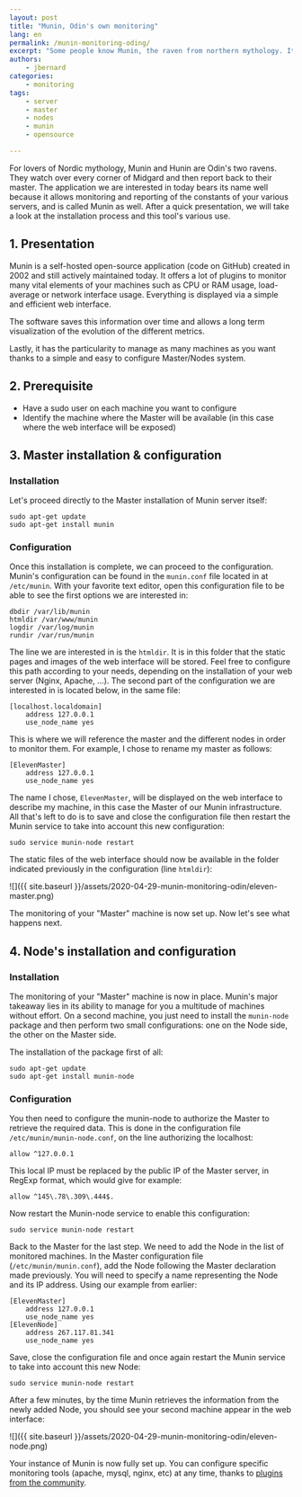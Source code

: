 ```yaml
---
layout: post
title: "Munin, Odin's own monitoring"
lang: en
permalink: /munin-monitoring-oding/
excerpt: "Some people know Munin, the raven from northern mythology. It is in this case a distant cousin that you will discover in this article: Munin, the monitoring tool."
authors:
    - jbernard
categories:
    - monitoring
tags:
    - server
    - master
    - nodes
    - munin
    - opensource

---
```


For lovers of Nordic mythology, Munin and Hunin are Odin's two ravens. They watch over every corner of Midgard and then report back to their master. The application we are interested in today bears its name well because it allows monitoring and reporting of the constants of your various servers, and is called Munin as well.
After a quick presentation, we will take a look at the installation process and this tool's various use.


## 1. Presentation

Munin is a self-hosted open-source application (code on GitHub) created in 2002 and still actively maintained today. It offers a lot of plugins to monitor many vital elements of your machines such as CPU or RAM usage, load-average or network interface usage. Everything is displayed via a simple and efficient web interface.

The software saves this information over time and allows a long term visualization of the evolution of the different metrics.

Lastly, it has the particularity to manage as many machines as you want thanks to a simple and easy to configure Master/Nodes system.

## 2. Prerequisite

- Have a sudo user on each machine you want to configure
- Identify the machine where the Master will be available (in this case where the web interface will be exposed)

## 3. Master installation & configuration

### Installation
Let's proceed directly to the Master installation of Munin server itself:

```
sudo apt-get update
sudo apt-get install munin
```

### Configuration
Once this installation is complete, we can proceed to the configuration.
Munin's configuration can be found in the `munin.conf` file located in at `/etc/munin`. With your favorite text editor, open this configuration file to be able to see the first options we are interested in:

```
dbdir /var/lib/munin
htmldir /var/www/munin
logdir /var/log/munin
rundir /var/run/munin
```

The line we are interested in is the `htmldir`. It is in this folder that the static pages and images of the web interface will be stored. Feel free to configure this path according to your needs, depending on the installation of your web server (Nginx, Apache, ...).
The second part of the configuration we are interested in is located below, in the same file:
```
[localhost.localdomain]
    address 127.0.0.1
    use_node_name yes
```

This is where we will reference the master and the different nodes in order to monitor them. For example, I chose to rename my master as follows:

```
[ElevenMaster]
    address 127.0.0.1
    use_node_name yes
```

The name I chose, `ElevenMaster`, will be displayed on the web interface to describe my machine, in this case the Master of our Munin infrastructure.
All that's left to do is to save and close the configuration file then restart the Munin service to take into account this new configuration:

```
sudo service munin-node restart
```

The static files of the web interface should now be available in the folder indicated previously in the configuration (line `htmldir`):

![]({{ site.baseurl }}/assets/2020-04-29-munin-monitoring-odin/eleven-master.png)

The monitoring of your "Master" machine is now set up. Now let's see what happens next.

## 4. Node's installation and configuration

### Installation

The monitoring of your "Master" machine is now in place.
Munin's major takeaway lies in its ability to manage for you a multitude of machines without effort. On a second machine, you just need to install the `munin-node` package and then perform two small configurations: one on the Node side, the other on the Master side.

The installation of the package first of all:

```
sudo apt-get update
sudo apt-get install munin-node
```


### Configuration

You then need to configure the munin-node to authorize the Master to retrieve the required data. This is done in the configuration file `/etc/munin/munin-node.conf`, on the line authorizing the localhost:
```
allow ^127.0.0.1
```

This local IP must be replaced by the public IP of the Master server, in RegExp format, which would give for example:

```
allow ^145\.78\.309\.444$.
```

Now restart the Munin-node service to enable this configuration:

```
sudo service munin-node restart
```

Back to the Master for the last step. We need to add the Node in the list of monitored machines. In the Master configuration file (`/etc/munin/munin.conf`), add the Node following the Master declaration made previously. You will need to specify a name representing the Node and its IP address. Using our example from earlier:

```
[ElevenMaster]
    address 127.0.0.1
    use_node_name yes
[ElevenNode]
    address 267.117.81.341
    use_node_name yes
```

Save, close the configuration file and once again restart the Munin service to take into account this new Node:

```
sudo service munin-node restart
```

After a few minutes, by the time Munin retrieves the information from the newly added Node, you should see your second machine appear in the web interface:

![]({{ site.baseurl }}/assets/2020-04-29-munin-monitoring-odin/eleven-node.png)

Your instance of Munin is now fully set up. You can configure specific monitoring tools (apache, mysql, nginx, etc) at any time, thanks to [plugins from the community](http://gallery.munin-monitoring.org/).
